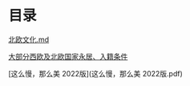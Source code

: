 # 目录

[北欧文化.md](北欧文化.md)

[大部分西欧及北欧国家永居、入籍条件](大部分西欧及北欧国家永居、入籍条件.md)

[这么慢，那么美 2022版](这么慢，那么美 2022版.pdf)
